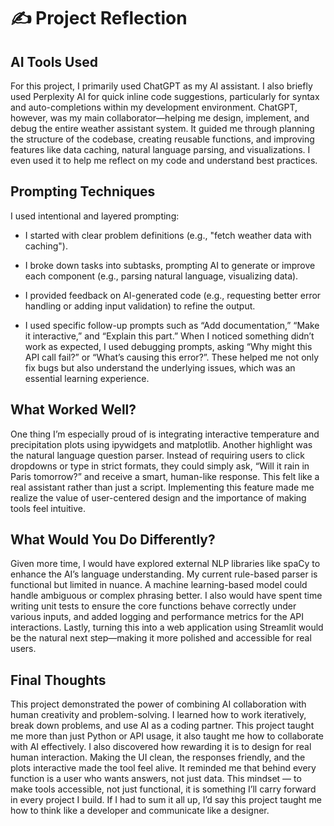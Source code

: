 # ✍️ Project Reflection

## AI Tools Used
For this project, I primarily used ChatGPT as my AI assistant. 
I also briefly used Perplexity AI for quick inline code suggestions, particularly for syntax and auto-completions within my development environment. 
ChatGPT, however, was my main collaborator—helping me design, implement, and debug the entire weather assistant system. 
It guided me through planning the structure of the codebase, creating reusable functions, and improving features like data caching, natural language parsing, and visualizations. 
I even used it to help me reflect on my code and understand best practices.

## Prompting Techniques
I used intentional and layered prompting:

- I started with clear problem definitions (e.g., "fetch weather data with caching").

- I broke down tasks into subtasks, prompting AI to generate or improve each component (e.g., parsing natural language, visualizing data).

- I provided feedback on AI-generated code (e.g., requesting better error handling or adding input validation) to refine the output.

- I used specific follow-up prompts such as “Add documentation,” “Make it interactive,” and “Explain this part.”
 When I noticed something didn’t work as expected, I used debugging prompts, asking “Why might this API call fail?” or “What’s causing this error?”.
These helped me not only fix bugs but also understand the underlying issues, which was an essential learning experience.

## What Worked Well?
One thing I’m especially proud of is integrating interactive temperature and precipitation plots using ipywidgets and matplotlib.
Another highlight was the natural language question parser. Instead of requiring users to click dropdowns or type in strict formats,
they could simply ask, “Will it rain in Paris tomorrow?” and receive a smart, human-like response. This felt like a real assistant rather than just a script. 
Implementing this feature made me realize the value of user-centered design and the importance of making tools feel intuitive.

## What Would You Do Differently?
Given more time, I would have explored external NLP libraries like spaCy to enhance the AI’s language understanding. 
My current rule-based parser is functional but limited in nuance. 
A machine learning-based model could handle ambiguous or complex phrasing better.
I also would have spent time writing unit tests to ensure the core functions behave correctly under various inputs,
and added logging and performance metrics for the API interactions.
Lastly, turning this into a web application using Streamlit would be the natural next step—making it more polished and accessible for real users.

## Final Thoughts
This project demonstrated the power of combining AI collaboration with human creativity and problem-solving.
I learned how to work iteratively, break down problems, and use AI as a coding partner.
This project taught me more than just Python or API usage, it also taught me how to collaborate with AI effectively. 
I also discovered how rewarding it is to design for real human interaction.
Making the UI clean, the responses friendly, and the plots interactive made the tool feel alive. 
It reminded me that behind every function is a user who wants answers, not just data.
This mindset — to make tools accessible, not just functional, it 
is something I’ll carry forward in every project I build.
If I had to sum it all up, I’d say this project taught me how to think like a developer and communicate like a designer.
